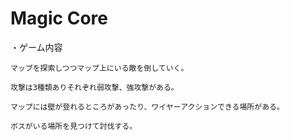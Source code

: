 # Magic Core
・ゲーム内容

    マップを探索しつつマップ上にいる敵を倒していく。
 
    攻撃は3種類ありそれぞれ弱攻撃、強攻撃がある。
    
    マップには壁が登れるところがあったり、ワイヤーアクションできる場所がある。
    
    ボスがいる場所を見つけて討伐する。
